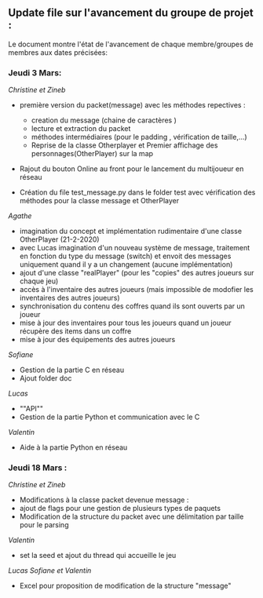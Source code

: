 ## Update file sur l'avancement du groupe de projet :

Le document montre l'état de l'avancement de chaque membre/groupes de membres aux dates précisées:

### Jeudi 3 Mars:
*Christine et Zineb* 

- première version du packet(message) avec les méthodes repectives :

  - creation du message (chaine de caractères )
  - lecture et extraction du packet
  - méthodes intermédiaires (pour le padding , vérification de taille,...)
  - Reprise de la classe Otherplayer et Premier affichage des personnages(OtherPlayer) sur la map 
- Rajout du bouton Online au front pour le lancement du multijoueur en réseau 
- Création du file test_message.py dans le folder test avec vérification des méthodes pour la classe message et OtherPlayer


*Agathe* 
- imagination du concept et implémentation rudimentaire d'une classe OtherPlayer (21-2-2020)
- avec Lucas imagination d'un nouveau système de message, traitement en fonction du type du message (switch) et envoit des messages uniquement quand il y a un changement (aucune implémentation)
- ajout d'une classe "realPlayer" (pour les "copies" des autres joueurs sur chaque jeu)
- accès à l'inventaire des autres joueurs (mais impossible de modofier les inventaires des autres joueurs)
- synchronisation du contenu des coffres quand ils sont ouverts par un joueur
- mise à jour des inventaires pour tous les joueurs quand un joueur récupère des items dans un coffre
- mise à jour des équipements des autres joueurs

*Sofiane* 
- Gestion de la partie C en réseau 
- Ajout folder doc

*Lucas* 
- ""API""
- Gestion de la partie Python et communication avec le C 

*Valentin*
- Aide à la partie Python en réseau 

### Jeudi 18 Mars :

*Christine et Zineb* 
- Modifications à la classe packet devenue message :
- ajout de flags pour une gestion de plusieurs types de paquets 
- Modification de la structure du packet avec une délimitation par taille pour le parsing

*Valentin*
- set la seed et ajout du thread qui accueille le jeu 

*Lucas Sofiane et Valentin*
- Excel pour proposition de modification de la structure "message"


